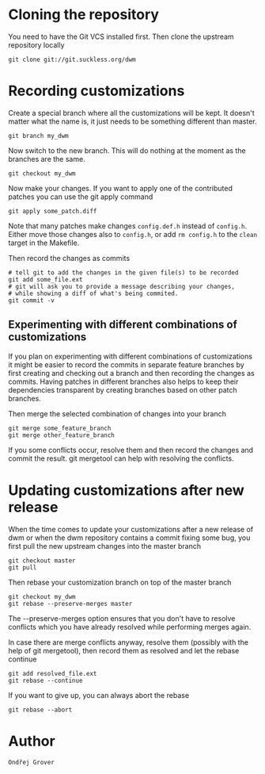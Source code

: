 
# Cloning the repository

You need to have the Git VCS installed first. Then clone the upstream repository locally

```
git clone git://git.suckless.org/dwm
```

# Recording customizations

Create a special branch where all the customizations will be kept. It doesn't matter what the name is, it just needs to be something different than master.

```
git branch my_dwm
```

Now switch to the new branch. This will do nothing at the moment as the branches are the same.

```
git checkout my_dwm
```

Now make your changes. If you want to apply one of the contributed patches you can use the git apply command

```
git apply some_patch.diff
```

Note that many patches make changes `config.def.h` instead of `config.h`. Either move those changes also to `config.h`, or add `rm config.h` to the `clean` target in the Makefile.

Then record the changes as commits

```
# tell git to add the changes in the given file(s) to be recorded
git add some_file.ext
# git will ask you to provide a message describing your changes,
# while showing a diff of what's being commited.
git commit -v
```

##  Experimenting with different combinations of customizations

If you plan on experimenting with different combinations of customizations it might be easier to record the commits in separate feature branches by first creating and checking out a branch and then recording the changes as commits. Having patches in different branches also helps to keep their dependencies transparent by creating branches based on other patch branches.

Then merge the selected combination of changes into your branch

```
git merge some_feature_branch
git merge other_feature_branch
```

If you some conflicts occur, resolve them and then record the changes and commit the result. git mergetool can help with resolving the conflicts.

# Updating customizations after new release

When the time comes to update your customizations after a new release of dwm or when the dwm repository contains a commit fixing some bug, you first pull the new upstream changes into the master branch

```
git checkout master
git pull
```

Then rebase your customization branch on top of the master branch

```
git checkout my_dwm
git rebase --preserve-merges master
```

The --preserve-merges option ensures that you don't have to resolve conflicts which you have already resolved while performing merges again.

In case there are merge conflicts anyway, resolve them (possibly with the help of git mergetool), then record them as resolved and let the rebase continue

```
git add resolved_file.ext
git rebase --continue
```

If you want to give up, you can always abort the rebase

```
git rebase --abort
```

# Author

    Ondřej Grover

